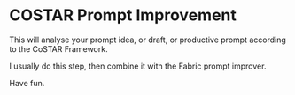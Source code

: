# COSTAR Prompt Improvement

This will analyse your prompt idea, or draft, or productive prompt according to the CoSTAR Framework.

I usually do this step, then combine it with the Fabric prompt improver.

Have fun.
